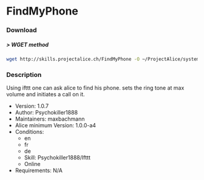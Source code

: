# FindMyPhone

### Download

##### > WGET method
```bash
wget http://skills.projectalice.ch/FindMyPhone -O ~/ProjectAlice/system/skillInstallTickets/FindMyPhone.install
```

### Description
Using ifttt one can ask alice to find his phone. sets the ring tone at max volume and initiates a call on it.

- Version: 1.0.7
- Author: Psychokiller1888
- Maintainers: maxbachmann
- Alice minimum Version: 1.0.0-a4
- Conditions:
  - en
  - fr
  - de
  - Skill: Psychokiller1888/Ifttt
  - Online
- Requirements: N/A
